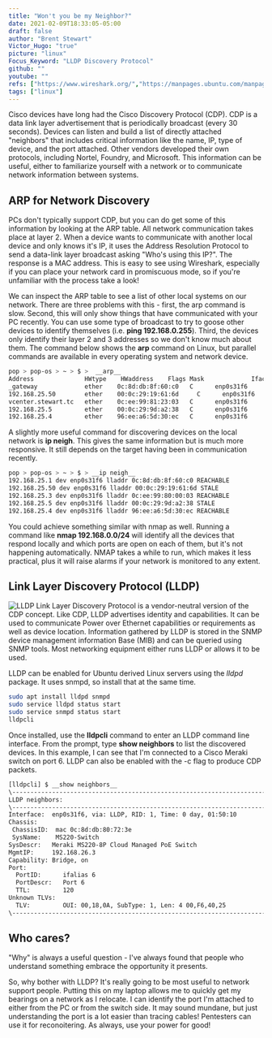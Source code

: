 ```yaml
---
title: "Won't you be my Neighbor?"
date: 2021-02-09T18:33:05-05:00
draft: false
author: "Brent Stewart"
Victor_Hugo: "true"
picture: "linux"
Focus_Keyword: "LLDP Discovery Protocol"
github: ""
youtube: ""
refs: ["https://www.wireshark.org/","https://manpages.ubuntu.com/manpages/bionic/man8/lldpcli.8.html"]
tags: ["linux"]
---
```


Cisco devices have long had the Cisco Discovery Protocol (CDP).  CDP is a data link layer advertisement that is periodically broadcast (every 30 seconds).  Devices can listen and build a list of directly attached "neighbors" that includes critical information like the name, IP, type of device, and the port attached.  Other vendors developed their own protocols, including Nortel, Foundry, and Microsoft.  This information can be useful, either to familiarize yourself with a network or to communicate network information between systems.

## ARP for Network Discovery

PCs don't typically support CDP, but you can do get some of this information by looking at the ARP table.  All network communication takes place at layer 2. When a device wants to communicate with another local device and only knows it's IP, it uses the Address Resolution Protocol to send a data-link layer broadcast asking "Who's using this IP?".  The response is a MAC address.  This is easy to see using Wireshark, especially if you can place your network card in promiscuous mode, so if you're unfamiliar with the process take a look!

We can inspect the ARP table to see a list of other local systems on our network.  There are three problems with this - first, the arp command is slow. Second, this will only show things that have communicated with your PC recently.  You can use some type of broadcast to try to goose other devices to identify themselves (i.e. __ping 192.168.0.255__).  Third, the devices only identify their layer 2 and 3 addresses so we don't know much about them.  The command below shows the __arp__ command on Linux, but parallel commands are available in every operating system and network device.

```bash
pop > pop-os > ~ > $ >  __arp__  
Address              HWtype    HWaddress    Flags Mask             Iface  
_gateway             ether    0c:8d:db:8f:60:c0   C      enp0s31f6  
192.168.25.50        ether    00:0c:29:19:61:6d     C      enp0s31f6  
vcenter.stewart.tc   ether    0c:ee:99:81:23:03   C      enp0s31f6  
192.168.25.5         ether    00:0c:29:9d:a2:38   C      enp0s31f6  
192.168.25.4         ether    96:ee:a6:5d:30:ec   C      enp0s31f6  
```

A slightly more useful command for discovering devices on the local network is __ip neigh__.  This gives the same information but is much more responsive.  It still depends on the target having been in communication recently.

```bash
pop > pop-os > ~ > $ > __ip neigh__  
192.168.25.1 dev enp0s31f6 lladdr 0c:8d:db:8f:60:c0 REACHABLE  
192.168.25.50 dev enp0s31f6 lladdr 00:0c:29:19:61:6d STALE  
192.168.25.3 dev enp0s31f6 lladdr 0c:ee:99:80:00:03 REACHABLE  
192.168.25.5 dev enp0s31f6 lladdr 00:0c:29:9d:a2:38 STALE  
192.168.25.4 dev enp0s31f6 lladdr 96:ee:a6:5d:30:ec REACHABLE  
```

You could achieve something similar with nmap as well.  Running a command like __nmap 192.168.0.0/24__ will identify all the devices that respond locally and which ports are open on each of them, but it's not happening automatically.  NMAP takes a while to run, which makes it less practical, plus it will raise alarms if your network is monitored to any extent.


## Link Layer Discovery Protocol (LLDP)
![LLDP](/lldp.jpeg#floatright)
Link Layer Discovery Protocol is a vendor-neutral version of the CDP concept.  Like CDP, LLDP advertises identity and capabilities.  It can be used to communicate Power over Ethernet capabilities or requirements as well as device location.  Information gathered by LLDP is stored in the SNMP device management information Base (MIB) and can be queried using SNMP tools.  Most networking equipment either runs LLDP or allows it to be used.

LLDP can be enabled for Ubuntu derived Linux servers using the _lldpd_ package.  It uses snmpd, so install that at the same time.

```bash
sudo apt install lldpd snmpd  
sudo service lldpd status start  
sudo service snmpd status start  
lldpcli
```

Once installed, use the __lldpcli__ command to enter an LLDP command line interface.  From the prompt, type __show neighbors__ to list the discovered devices.  In this example, I can see that I'm connected to a Cisco Meraki switch on port 6.  LLDP can also be enabled with the -c flag to produce CDP packets.

```bash
[lldpcli] $ __show neighbors__  
\-------------------------------------------------------------------------------  
LLDP neighbors:  
\-------------------------------------------------------------------------------  
Interface:  enp0s31f6, via: LLDP, RID: 1, Time: 0 day, 01:50:10  
Chassis:       
 ChassisID:  mac 0c:8d:db:80:72:3e  
 SysName:    MS220-Switch  
SysDescr:   Meraki MS220-8P Cloud Managed PoE Switch  
MgmtIP:     192.168.26.3  
Capability: Bridge, on  
Port:          
  PortID:      ifalias 6  
  PortDescr:   Port 6  
  TTL:         120  
Unknown TLVs:  
  TLV:         OUI: 00,18,0A, SubType: 1, Len: 4 00,F6,40,25  
\-------------------------------------------------------------------------------
```
## Who cares?

"Why" is always a useful question - I've always found that people who understand something embrace the opportunity it presents.  

So, why bother with LLDP?  It's really going to be most useful to network support people.  Putting this on my laptop allows me to quickly get my bearings on a network as I relocate.  I can identify the port I'm attached to either from the PC or from the switch side.  It may sound mundane, but just understanding the port is a lot easier than tracing cables!  Pentesters can use it for reconoitering.  As always, use your power for good!